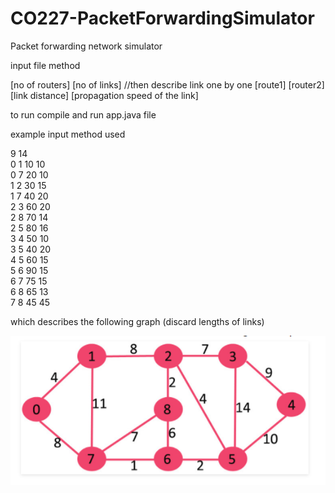 # CO227-PacketForwardingSimulator
Packet forwarding network simulator

input file method

[no of routers] [no of links]
//then describe link one by one
[route1] [router2] [link distance] [propagation speed of the link]

to run
compile and run app.java file

example input method used 

9 14  
0 1 10 10  
0 7 20 10  
1 2 30 15  
1 7 40 20  
2 3 60 20  
2 8 70 14  
2 5 80 16  
3 4 50 10  
3 5 40 20  
4 5 60 15  
5 6 90 15  
6 7 75 15  
6 8 65 13  
7 8 45 45  

which describes the following graph (discard lengths of links)

![Alt text](/simulators/src/main/java/com/co227/project/packetForwadingSimulator/simulators/graph.PNG?raw=true "exampleGraph")
